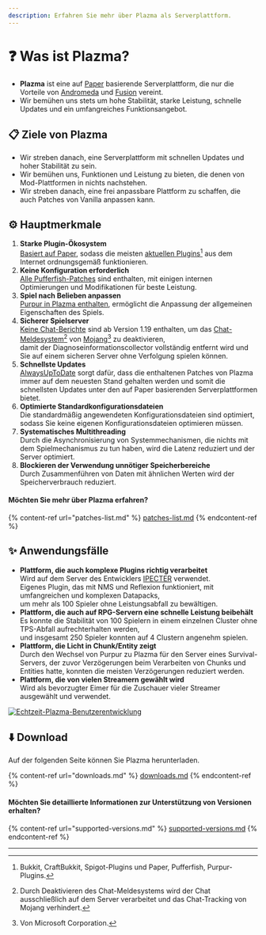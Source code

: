 ```yaml
---
description: Erfahren Sie mehr über Plazma als Serverplattform.
---
```


# ❓ Was ist Plazma?

- **Plazma** ist eine auf [Paper](https://github.com/PaperMC/Paper) basierende Serverplattform, die nur die Vorteile von [Andromeda](https://github.com/EarendelArchived/Andromeda) und [Fusion](https://github.com/RuinedTechnologyUnify/Fusion) vereint.
- Wir bemühen uns stets um hohe Stabilität, starke Leistung, schnelle Updates und ein umfangreiches Funktionsangebot.

## 📋 Ziele von Plazma <a href="#id-1" id="id-1"></a>

- Wir streben danach, eine Serverplattform mit schnellen Updates und hoher Stabilität zu sein.
- Wir bemühen uns, Funktionen und Leistung zu bieten, die denen von Mod-Plattformen in nichts nachstehen.
- Wir streben danach, eine frei anpassbare Plattform zu schaffen, die auch Patches von Vanilla anpassen kann.

## ⚙️ Hauptmerkmale <a href="#id-2" id="id-2"></a>

1. **Starke Plugin-Ökosystem**\
   [Basiert auf Paper](https://github.com/PaperMC/Paper),
   sodass die meisten [aktuellen Plugins](#user-content-fn-1)[^1] aus dem Internet ordnungsgemäß funktionieren.
2. **Keine Konfiguration erforderlich**\
   [Alle Pufferfish-Patches](https://github.com/pufferfish-gg/Pufferfish) sind enthalten,
   mit einigen internen Optimierungen und Modifikationen für beste Leistung.
3. **Spiel nach Belieben anpassen**\
   [Purpur in Plazma enthalten](https://github.com/PurpurMC/Purpur), ermöglicht die Anpassung
   der allgemeinen Eigenschaften des Spiels.
4. **Sicherer Spielserver**\
   [Keine Chat-Berichte](https://github.com/Aizistral-Studios/No-Chat-Reports) sind ab Version 1.19 enthalten, um das [Chat-Meldesystem](#user-content-fn-3)[^3] von [Mojang](#user-content-fn-2)[^2] zu deaktivieren,\
   damit der Diagnoseinformationscollector vollständig entfernt wird und Sie auf einem sicheren Server ohne Verfolgung spielen können.
5. **Schnellste Updates**\
   [AlwaysUpToDate](https://github.com/PlazmaMC/AlwaysUpToDate) sorgt dafür, dass die enthaltenen Patches von Plazma immer auf dem neuesten Stand gehalten werden und somit die schnellsten Updates unter den auf Paper basierenden Serverplattformen bietet.
6. **Optimierte Standardkonfigurationsdateien**\
   Die standardmäßig angewendeten Konfigurationsdateien sind optimiert, sodass Sie keine eigenen Konfigurationsdateien optimieren müssen.
7. **Systematisches Multithreading**\
   Durch die Asynchronisierung von Systemmechanismen, die nichts mit dem Spielmechanismus zu tun haben, wird die Latenz reduziert und der Server optimiert.
8. **Blockieren der Verwendung unnötiger Speicherbereiche**\
   Durch Zusammenführen von Daten mit ähnlichen Werten wird der Speicherverbrauch reduziert.

#### Möchten Sie mehr über Plazma erfahren? <a href="#etc-1" id="etc-1"></a>

{% content-ref url="patches-list.md" %}
[patches-list.md](patches-list.md)
{% endcontent-ref %}

## ✨ Anwendungsfälle <a href="#id-3" id="id-3"></a>

- **Plattform, die auch komplexe Plugins richtig verarbeitet**\
  Wird auf dem Server des Entwicklers [IPECTER](https://github.com/IPECTER) verwendet.\
  Eigenes Plugin, das mit NMS und Reflexion funktioniert, mit umfangreichen und komplexen Datapacks,\
  um mehr als 100 Spieler ohne Leistungsabfall zu bewältigen.
- **Plattform, die auch auf RPG-Servern eine schnelle Leistung beibehält**\
  Es konnte die Stabilität von 100 Spielern in einem einzelnen Cluster ohne TPS-Abfall aufrechterhalten werden,\
  und insgesamt 250 Spieler konnten auf 4 Clustern angenehm spielen.
- **Plattform, die Licht in Chunk/Entity zeigt**\
  Durch den Wechsel von Purpur zu Plazma für den Server eines Survival-Servers, der zuvor Verzögerungen beim Verarbeiten von Chunks und Entities hatte, konnten die meisten Verzögerungen reduziert werden.
- **Plattform, die von vielen Streamern gewählt wird**\
  Wird als bevorzugter Eimer für die Zuschauer vieler Streamer ausgewählt und verwendet.

<a href="https://bstats.org/plugin/server-implementation/Plazma/18047">
   <img src="https://badge.plazmamc.org/internal/bstats" alt="Echtzeit-Plazma-Benutzerentwicklung">
</a>

## ⬇️ Download

Auf der folgenden Seite können Sie Plazma herunterladen.

{% content-ref url="downloads.md" %}
[downloads.md](downloads.md)
{% endcontent-ref %}

#### Möchten Sie detaillierte Informationen zur Unterstützung von Versionen erhalten?

{% content-ref url="supported-versions.md" %}
[supported-versions.md](supported-versions.md)
{% endcontent-ref %}

***

[^1]: Bukkit, CraftBukkit, Spigot-Plugins und Paper, Pufferfish, Purpur-Plugins.

[^2]: Von Microsoft Corporation.

[^3]: Durch Deaktivieren des Chat-Meldesystems wird der Chat ausschließlich auf dem Server verarbeitet und das Chat-Tracking von Mojang verhindert.

[^4]: Zeit, die das Spiel angehalten wird, um die Systemmechanismen zu aktivieren.

